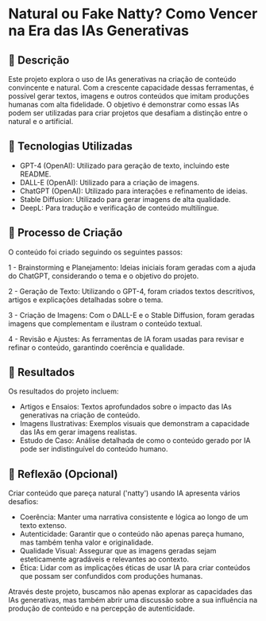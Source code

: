 # Natural ou Fake Natty? Como Vencer na Era das IAs Generativas


## 📒 Descrição
 Este projeto explora o uso de IAs generativas na criação de conteúdo convincente e natural. Com a crescente capacidade dessas ferramentas, é possível gerar textos, imagens e outros conteúdos que imitam produções humanas com alta fidelidade. O objetivo é demonstrar como essas IAs podem ser utilizadas para criar projetos que desafiam a distinção entre o natural e o artificial.

## 🤖 Tecnologias Utilizadas
- GPT-4 (OpenAI): Utilizado para geração de texto, incluindo este README.
- DALL-E (OpenAI): Utilizado para a criação de imagens.
- ChatGPT (OpenAI): Utilizado para interações e refinamento de ideias.
- Stable Diffusion: Utilizado para gerar imagens de alta qualidade.
- DeepL: Para tradução e verificação de conteúdo multilíngue.

## 🧐 Processo de Criação
 O conteúdo foi criado seguindo os seguintes passos:

1 - Brainstorming e Planejamento: Ideias iniciais foram geradas com a ajuda do ChatGPT, considerando o tema e o objetivo do projeto.

2 - Geração de Texto: Utilizando o GPT-4, foram criados textos descritivos, artigos e explicações detalhadas sobre o tema.

3 - Criação de Imagens: Com o DALL-E e o Stable Diffusion, foram geradas imagens que complementam e ilustram o conteúdo textual.

4 - Revisão e Ajustes: As ferramentas de IA foram usadas para revisar e refinar o conteúdo, garantindo coerência e qualidade.

## 🚀 Resultados
 Os resultados do projeto incluem:

- Artigos e Ensaios: Textos aprofundados sobre o impacto das IAs generativas na criação de conteúdo.
- Imagens Ilustrativas: Exemplos visuais que demonstram a capacidade das IAs em gerar imagens realistas.
- Estudo de Caso: Análise detalhada de como o conteúdo gerado por IA pode ser indistinguível do conteúdo humano.

## 💭 Reflexão (Opcional)
 Criar conteúdo que pareça natural ('natty') usando IA apresenta vários desafios:

* Coerência: Manter uma narrativa consistente e lógica ao longo de um texto extenso.
* Autenticidade: Garantir que o conteúdo não apenas pareça humano, mas também tenha valor e originalidade.
* Qualidade Visual: Assegurar que as imagens geradas sejam esteticamente agradáveis e relevantes ao contexto.
* Ética: Lidar com as implicações éticas de usar IA para criar conteúdos que possam ser confundidos com produções humanas.

 Através deste projeto, buscamos não apenas explorar as capacidades das IAs generativas, mas também abrir uma discussão sobre a sua influência na produção de conteúdo e na percepção de autenticidade.


